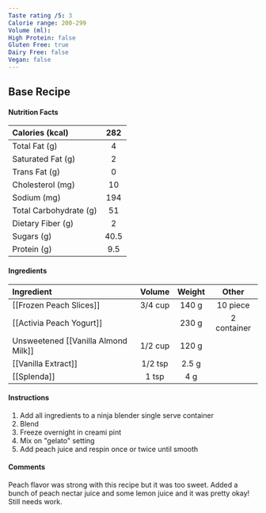 ```yaml
---
Taste rating /5: 3
Calorie range: 200-299
Volume (ml): 
High Protein: false
Gluten Free: true
Dairy Free: false
Vegan: false
---
```

## Base Recipe
#### Nutrition Facts
| Calories (kcal) | 282 |
| :-- | :--: |
| Total Fat (g) | 4 |
| Saturated Fat (g) | 2 |
| Trans Fat (g) | 0 |
| Cholesterol (mg) | 10 |
| Sodium (mg) | 194 |
| Total Carbohydrate (g) | 51 |
| Dietary Fiber (g) | 2 |
| Sugars (g) | 40.5 |
| Protein (g) | 9.5 |
#### Ingredients
| Ingredient | Volume | Weight | Other |
| :-- | :--: | :--: | :--: |
| [[Frozen Peach Slices]] | 3/4 cup | 140 g | 10 piece |
| [[Activia Peach Yogurt]] | | 230 g | 2 container |
| Unsweetened [[Vanilla Almond Milk]] | 1/2 cup | 120 g | |
| [[Vanilla Extract]] | 1/2 tsp | 2.5 g | |
| [[Splenda]] | 1 tsp | 4 g | |
#### Instructions

1. Add all ingredients to a ninja blender single serve container
2. Blend
3. Freeze overnight in creami pint
4. Mix on "gelato" setting
5. Add peach juice and respin once or twice until smooth

#### Comments

Peach flavor was strong with this recipe but it was too sweet. Added a bunch of peach nectar juice and some lemon juice and it was pretty okay! Still needs work.